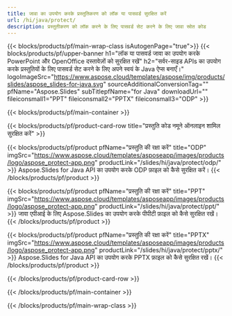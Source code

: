 ```yaml
---
title: जावा का उपयोग करके प्रस्तुतिकरण को लॉक या पासवर्ड सुरक्षित करें
url: /hi/java/protect/
description: प्रस्तुतीकरण को लॉक करने के लिए पासवर्ड सेट करने के लिए जावा स्रोत कोड
---
```


{{< blocks/products/pf/main-wrap-class isAutogenPage="true">}}
{{< blocks/products/pf/upper-banner h1="लॉक या पासवर्ड जावा का उपयोग करके PowerPoint और OpenOffice दस्तावेज़ों को सुरक्षित रखें" h2="सर्वर-साइड APIs का उपयोग करके प्रस्तुतियों के लिए पासवर्ड सेट करने के लिए अपने स्वयं के Java ऐप्स बनाएँ।" logoImageSrc="https://www.aspose.cloud/templates/aspose/img/products/slides/aspose_slides-for-java.svg" sourceAdditionalConversionTag="" pfName="Aspose.Slides" subTitlepfName="for Java" downloadUrl="" fileiconsmall1="PPT" fileiconsmall2="PPTX" fileiconsmall3="ODP" >}}

{{< blocks/products/pf/main-container >}}

{{< blocks/products/pf/product-card-row title="प्रस्तुति कोड नमूने ऑनलाइन शामिल सुरक्षित करें" >}}

{{< blocks/products/pf/product pfName="प्रस्तुति की रक्षा करें" title="ODP" imgSrc="https://www.aspose.cloud/templates/asposeapp/images/products/logo/aspose_protect-app.png" productLink="/slides/hi/java/protect/odp/" >}}
Aspose.Slides for Java API का उपयोग करके ODP फ़ाइल को कैसे सुरक्षित करें।
{{< /blocks/products/pf/product >}}

{{< blocks/products/pf/product pfName="प्रस्तुति की रक्षा करें" title="PPT" imgSrc="https://www.aspose.cloud/templates/asposeapp/images/products/logo/aspose_protect-app.png" productLink="/slides/hi/java/protect/ppt/" >}}
जावा एपीआई के लिए Aspose.Slides का उपयोग करके पीपीटी फ़ाइल को कैसे सुरक्षित रखें।
{{< /blocks/products/pf/product >}}

{{< blocks/products/pf/product pfName="प्रस्तुति की रक्षा करें" title="PPTX" imgSrc="https://www.aspose.cloud/templates/asposeapp/images/products/logo/aspose_protect-app.png" productLink="/slides/hi/java/protect/pptx/" >}}
Aspose.Slides for Java API का उपयोग करके PPTX फ़ाइल को कैसे सुरक्षित रखें।
{{< /blocks/products/pf/product >}}



{{< /blocks/products/pf/product-card-row >}}

{{< /blocks/products/pf/main-container >}}
    
{{< /blocks/products/pf/main-wrap-class >}}